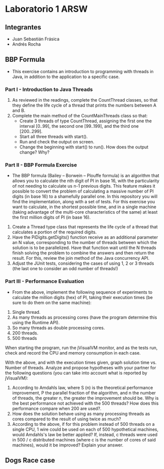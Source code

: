 # Laboratorio 1 ARSW

## Integrantes

*   Juan Sebastián Frásica
*   Andrés Rocha

## BBP Formula
*   This exercise contains an introduction to programming with threads in Java, in addition to the application to a specific case.

### Part I - Introduction to Java Threads
1. As reviewed in the readings, complete the CountThread classes, so that they define the life cycle of a thread that prints the numbers between A and B. 
2. Complete the main method of the CountMainThreads class so that: 
    *   Create 3 threads of type CountThread, assigning the first one the interval [0..99], the second one [99..199], and the third one [200..299]. 
    *   Start all three threads with start(). 
    *   Run and check the output on screen. 
    *   Change the beginning with start() to run(). How does the output change? Why?


### Part II - BBP Formula Exercise

*   The BBP formula (Bailey – Borwein – Plouffe formula) is an algorithm that allows you to calculate the nth digit of PI in base 16, with the particularity of not needing to calculate us n-1 previous digits. This feature makes it possible to convert the problem of calculating a massive number of PI digits (in base 16) to a shamefully parallel one. In this repository you will find the implementation, along with a set of tests.
For this exercise you want to calculate, in the shortest possible time, and in a single machine (taking advantage of the multi-core characteristics of the same) at least the first million digits of PI (in base 16).

1.  Create a Thread type class that represents the life cycle of a thread that calculates a portion of the required digits. 
2.  Have the PiDigits.getDigits() function receive as an additional parameter an N value, corresponding to the number of threads between which the solution is to be parallelized. Have that function wait until the N threads finish solving the problem to combine the answers and then return the result. For this, review the join method of the Java concurrency API. 
3.  Adjust the JUnit tests, considering the cases of using 1, 2 or 3 threads (the last one to consider an odd number of threads!)


### Part III - Performance Evaluation

*   From the above, implement the following sequence of experiments to calculate the million digits (hex) of PI, taking their execution times (be sure to do them on the same machine):
1.  Single thread. 
2.  As many threads as processing cores (have the program determine this using the Runtime API). 
3.  So many threads as double processing cores. 
4.  200 threads.
5.  500 threads    

When starting the program, run the jVisualVM monitor, and as the tests run, check and record the CPU and memory consumption in each case.     

With the above, and with the execution times given, graph solution time vs. Number of threads. Analyze and propose hypotheses with your partner for the following questions (you can take into account what is reported by jVisualVM):
1. According to Amdahls law, where S (n) is the theoretical performance improvement, P the parallel fraction of the algorithm, and n the number of threads, the greater n, the greater the improvement should be. Why is the best performance not achieved with the 500 threads? How does this performance compare when 200 are used?.  
2. How does the solution behave using as many processing threads as cores compared to the result of using twice as much?
3. According to the above, if for this problem instead of 500 threads on a single CPU, 1 wire could be used on each of 500 hypothetical machines, would Amdahls's law be better applied? If, instead, c threads were used in 500 / c distributed machines (where c is the number of cores of said machines), would it be improved? Explain your answer.




## Dogs Race case


